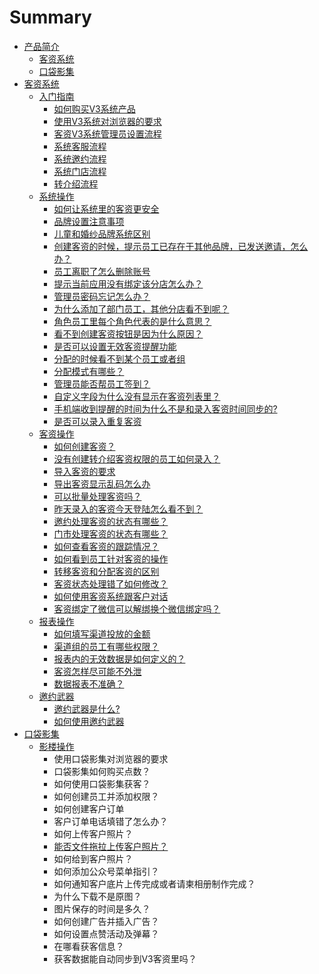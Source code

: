 # Summary

* [产品简介](README.md)
  * [客资系统](ke-zi-xi-tong.md)
  * [口袋影集](kou-dai-ying-ji.md)
* [客资系统](ke-zi-xi-tong.md)
  * [入门指南](ke-zi-xi-tong/ru-men-zhi-nan.md)
    * [如何购买V3系统产品](如何购买V3系统产品.md)
    * [使用V3系统对浏览器的要求](使用V3系统对浏览器的要求.md)
    * [客资V3系统管理员设置流程](客资V3系统管理员设置流程.md)
    * [系统客服流程](系统客服流程.md)
    * [系统邀约流程](系统邀约流程.md)
    * [系统门店流程](系统门店流程.md)
    * [转介绍流程](转介绍流程.md)
  * [系统操作](ke-zi-xi-tong/xi-tong-cao-zuo.md)
    * [如何让系统里的客资更安全](如何让系统里的客资更安全.md)
    * [品牌设置注意事项](品牌设置注意事项.md)
    * [儿童和婚纱品牌系统区别](儿童和婚纱品牌系统区别.md)
    * [创建客资的时候，提示员工已存在于其他品牌，已发送邀请，怎么办？](创建员工时提示员工已存在于其他品牌.md)
    * [员工离职了怎么删除账号](员工离职了怎么删除账号.md)
    * [提示当前应用没有绑定该分店怎么办？](提示当前应用没有绑定该分店.md)
    * [管理员密码忘记怎么办？](管理员密码忘记怎么办？.md)
    * [为什么添加了部门员工，其他分店看不到呢？](为什么添加了部门员工，其他分店看不到呢？.md)
    * [角色员工里每个角色代表的是什么意思？](角色员工里每个角色代表的是什么意思？.md)
    * [看不到创建客资按钮是因为什么原因？](看不到创建客资按钮是因为什么原因？.md)
    * [是否可以设置无效客资提醒功能](是否可以设置无效客资提醒功能.md)
    * [分配的时候看不到某个员工或者组](分配的时候看不到某个员工或者组.md)
    * [分配模式有哪些？](分配模式有哪些？.md)
    * [管理员能否帮员工签到？](管理员能否帮员工签到？.md)
    * [自定义字段为什么没有显示在客资列表里？](自定义字段为什么没有显示在客资列表里？.md)
    * [手机端收到提醒的时间为什么不是和录入客资时间同步的?](手机端提醒注意事项.md)
    * [是否可以录入重复客资](是否可以录入重复客资.md)
  * [客资操作](ke-zi-xi-tong/ke-zi-cao-zuo.md)
    * [如何创建客资？](如何创建客资？.md)
    * [没有创建转介绍客资权限的员工如何录入？](没有创建转介绍客资权限的员工如何录入？.md)
    * [导入客资的要求](导入客资的要求.md)
    * [导出客资显示乱码怎么办](导出客资显示乱码怎么办.md)
    * [可以批量处理客资吗？](可以批量处理客资吗？.md)
    * [昨天录入的客资今天登陆怎么看不到？](昨天录入的客资今天登陆怎么看不到？.md)
    * [邀约处理客资的状态有哪些？](邀约处理客资的状态有哪些？.md)
    * [门市处理客资的状态有哪些？](门市处理客资的状态有哪些？.md)
    * [如何查看客资的跟踪情况？](如何查看客资的跟踪情况？.md)
    * [如何看到员工针对客资的操作](如何看到员工针对客资的操作.md)
    * [转移客资和分配客资的区别](转移客资和分配客资的区别.md)
    * [客资状态处理错了如何修改？](客资状态处理错了如何修改？.md)
    * [如何使用客资系统跟客户对话](如何使用客资系统跟客户对话.md)
    * [客资绑定了微信可以解绑换个微信绑定吗？](客资绑定了微信可以解绑换个微信绑定吗？.md)
  * [报表操作](ke-zi-xi-tong/bao-biao-cao-zuo.md)
    * [如何填写渠道投放的金额](如何填写渠道投放的金额.md)
    * [渠道组的员工有哪些权限？](渠道组的员工有哪些权限？.md)
    * [报表内的无效数据是如何定义的？](报表内的无效数据是如何定义的？.md)
    * [客资怎样尽可能不外泄](客资怎样尽可能不外泄.md)
    * [数据报表不准确？](数据报表不准确？.md)
  * [邀约武器](ke-zi-xi-tong/yao-yue-wu-qi.md)
    * [邀约武器是什么?](ke-zi-xi-tong/yao-yue-wu-qi/yao-yue-wu-qi-shi-shi-4e483f.md)
    * [如何使用邀约武器](ke-zi-xi-tong/yao-yue-wu-qi/ru-he-shi-yong-yao-yue-wu-qi.md)
* [口袋影集](kou-dai-ying-ji.md)
  * [影楼操作](kou-dai-ying-ji/ying-lou-cao-zuo.md)
    * 使用口袋影集对浏览器的要求
    * 口袋影集如何购买点数？
    * 如何使用口袋影集获客？
    * 如何创建员工并添加权限？
    * 如何创建客户订单
    * 客户订单电话填错了怎么办？
    * 如何上传客户照片？
    * [能否文件拖拉上传客户照片？](kou-dai-ying-ji/ying-lou-cao-zuo/neng-fou-wen-jian-tuo-la-shang-chuan-ke-hu-zhao-pian-ff1f.md)
    * 如何给到客户照片？
    * 如何添加公众号菜单指引？
    * 如何通知客户底片上传完成或者请柬相册制作完成？
    * 为什么下载不是原图？
    * 图片保存的时间是多久？
    * 如何创建广告并插入广告？
    * 如何设置点赞活动及弹幕？
    * 在哪看获客信息？
    * 获客数据能自动同步到V3客资里吗？

